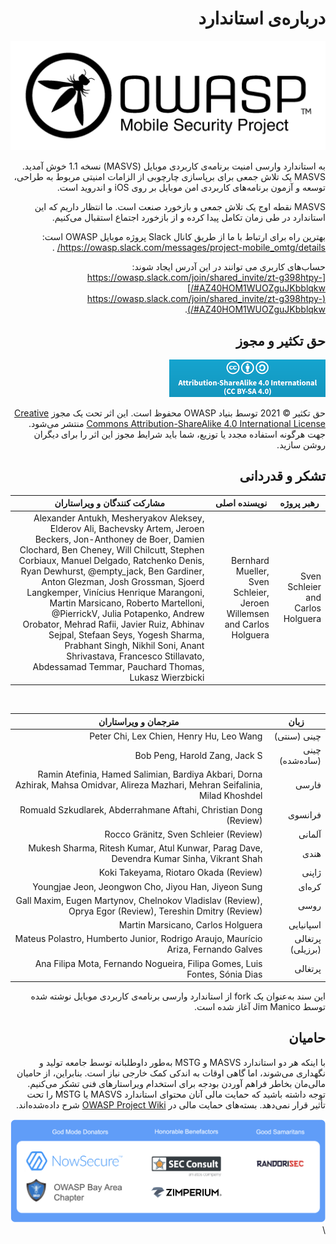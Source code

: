 <div dir="rtl" markdown="1">

# درباره‌ی استاندارد

![OWASP Logo](images/OWASP_logo.png)

به استاندارد وارسی امنیت برنامه‌ی کاربردی موبایل (MASVS) نسخه 1.1 خوش آمدید. MASVS یک تلاش جمعی برای برپاسازی چارچوبی از الزامات امنیتی مربوط به طراحی، توسعه و آزمون برنامه‌های کاربردی امن موبایل بر روی iOS و اندروید است.

MASVS نقطه اوج یک تلاش جمعی و بازخورد صنعت است. ما انتظار داریم که این استاندارد در طی زمان تکامل پیدا کرده و از بازخورد اجتماع استقبال می‌کنیم.

بهترین راه برای ارتباط با ما از طریق کانال Slack پروژه موبایل OWASP است:
<https://owasp.slack.com/messages/project-mobile_omtg/details/> .

حساب‌های کاربری می توانند در این آدرس ایجاد شوند: [https://owasp.slack.com/join/shared_invite/zt-g398htpy-AZ40HOM1WUOZguJKbblqkw#/](https://owasp.slack.com/join/shared_invite/zt-g398htpy-AZ40HOM1WUOZguJKbblqkw#/).

## حق تکثیر و مجوز

[![Creative Commons License](images/CC-license.png)](https://creativecommons.org/licenses/by-sa/4.0/)

حق تکثیر © 2021 توسط بنیاد OWASP محفوظ است. این اثر تحت یک مجوز [Creative Commons Attribution-ShareAlike 4.0 International License](https://creativecommons.org/licenses/by-sa/4.0/) منتشر می‌شود. جهت هرگونه استفاده مجدد یا توزیع، شما باید شرایط مجوز این اثر را برای دیگران روشن سازید.

<!-- \pagebreak -->

## تشکر و قدردانی

| رهبر پروژه | نویسنده اصلی | مشارکت کنندگان و ویراستاران
| ------- | --- | ----------------- |
| Sven Schleier and Carlos Holguera | Bernhard Mueller, Sven Schleier, Jeroen Willemsen and Carlos Holguera | Alexander Antukh, Mesheryakov Aleksey, Elderov Ali, Bachevsky Artem, Jeroen Beckers, Jon-Anthoney de Boer, Damien Clochard, Ben Cheney, Will Chilcutt, Stephen Corbiaux, Manuel Delgado, Ratchenko Denis, Ryan Dewhurst, @empty_jack, Ben Gardiner, Anton Glezman, Josh Grossman, Sjoerd Langkemper, Vinícius Henrique Marangoni, Martin Marsicano, Roberto Martelloni, @PierrickV, Julia Potapenko, Andrew Orobator, Mehrad Rafii, Javier Ruiz, Abhinav Sejpal, Stefaan Seys, Yogesh Sharma, Prabhant Singh, Nikhil Soni, Anant Shrivastava, Francesco Stillavato, Abdessamad Temmar, Pauchard Thomas, Lukasz Wierzbicki |

<br/>

| زبان | مترجمان و ویراستاران |
| --------------- | ------------------------------------------------------------ |
| چینی (سنتی) | Peter Chi, Lex Chien, Henry Hu, Leo Wang |
| چینی (ساده‌شده) | Bob Peng, Harold Zang, Jack S |
| فارسی | Ramin Atefinia, Hamed Salimian, Bardiya Akbari, Dorna Azhirak, Mahsa Omidvar, Alireza Mazhari, Mehran Seifalinia, Milad Khoshdel |
| فرانسوی | Romuald Szkudlarek, Abderrahmane Aftahi, Christian Dong (Review) |
| آلمانی | Rocco Gränitz, Sven Schleier (Review) |
| هندی | Mukesh Sharma, Ritesh Kumar, Atul Kunwar, Parag Dave, Devendra Kumar Sinha, Vikrant Shah |
| ژاپنی | Koki Takeyama, Riotaro Okada (Review) |
| کره‌ای | Youngjae Jeon, Jeongwon Cho, Jiyou Han, Jiyeon Sung |
| روسی | Gall Maxim, Eugen Martynov, Chelnokov Vladislav (Review), Oprya Egor (Review), Tereshin Dmitry (Review) |
| اسپانیایی | Martin Marsicano, Carlos Holguera |
| پرتغالی (برزیلی) | Mateus Polastro, Humberto Junior, Rodrigo Araujo, Maurício Ariza, Fernando Galves |
| پرتغالی | Ana Filipa Mota, Fernando Nogueira, Filipa Gomes, Luis Fontes, Sónia Dias|

 این سند به‌عنوان یک fork از استاندارد وارسی برنامه‌ی کاربردی موبایل نوشته شده توسط Jim Manico آغاز شده است.

## حامیان

با اینکه هر دو استاندارد MASVS و MSTG به‌طور داوطلبانه توسط جامعه تولید و نگهداری می‌شوند، اما گاهی اوقات به اندکی کمک خارجی نیاز است. بنابراین، از حامیان مالی‌مان بخاطر فراهم آوردن بودجه برای استخدام ویراستارهای فنی تشکر می‌کنیم. توجه داشته باشید که حمایت مالی آنان محتوای استاندارد MASVS یا MSTG را تحت تأثیر قرار نمی‌دهد. بسته‌های حمایت مالی در [OWASP Project Wiki](<https://owasp.org/www-project-mobile-security-testing-guide/#div-sponsorship> "OWASP Mobile Security Testing Guide Sponsorship Packages") شرح داده‌شده‌اند.

![OWASP MSTG](../Document/images/Donators/donators.png) \

</div>
